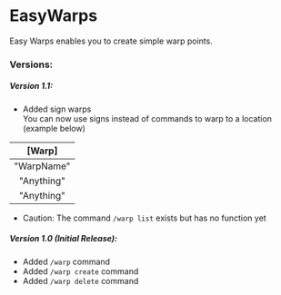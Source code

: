 # EasyWarps

Easy Warps enables you to create simple warp points.

### Versions:

##### Version 1.1:
- Added sign warps <br>
You can now use signs instead of commands to warp to a location (example below) <br>

| [Warp]         |
|:-------------:|
| "WarpName"    |
| "Anything"    |
| "Anything"    |
- Caution: The command ``` /warp list ``` exists but has no function yet

##### Version 1.0 (Initial Release):
- Added ``` /warp ``` command
- Added ``` /warp create ``` command
- Added ``` /warp delete ``` command
